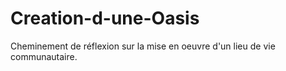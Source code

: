 # Creation-d-une-Oasis
Cheminement de réflexion sur la mise en oeuvre d'un lieu de vie communautaire.
